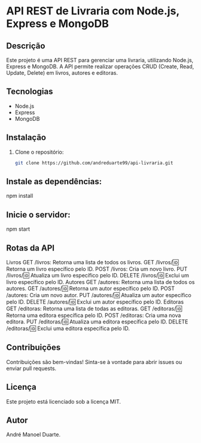 # API REST de Livraria com Node.js, Express e MongoDB

## Descrição

Este projeto é uma API REST para gerenciar uma livraria, utilizando Node.js, Express e MongoDB. A API permite realizar operações CRUD (Create, Read, Update, Delete) em livros, autores e editoras.

## Tecnologias

* Node.js
* Express
* MongoDB

## Instalação

1. Clone o repositório:
   ```bash
   git clone https://github.com/andreduarte99/api-livraria.git
## Instale as dependências:
npm install

## Inicie o servidor:
npm start

## Rotas da API
Livros
GET /livros: Retorna uma lista de todos os livros.
GET /livros/:id: Retorna um livro específico pelo ID.
POST /livros: Cria um novo livro.
PUT /livros/:id: Atualiza um livro específico pelo ID.
DELETE /livros/:id: Exclui um livro específico pelo ID.
Autores
GET /autores: Retorna uma lista de todos os autores.
GET /autores/:id: Retorna um autor específico pelo ID.
POST /autores: Cria um novo autor.
PUT /autores/:id: Atualiza um autor específico pelo ID.
DELETE /autores/:id: Exclui um autor específico pelo ID.
Editoras
GET /editoras: Retorna uma lista de todas as editoras.
GET /editoras/:id: Retorna uma editora específica pelo ID.
POST /editoras: Cria uma nova editora.
PUT /editoras/:id: Atualiza uma editora específica pelo ID.
DELETE /editoras/:id: Exclui uma editora específica pelo ID.

## Contribuições
Contribuições são bem-vindas! Sinta-se à vontade para abrir issues ou enviar pull requests.

## Licença
Este projeto está licenciado sob a licença MIT.

## Autor
André Manoel Duarte.

